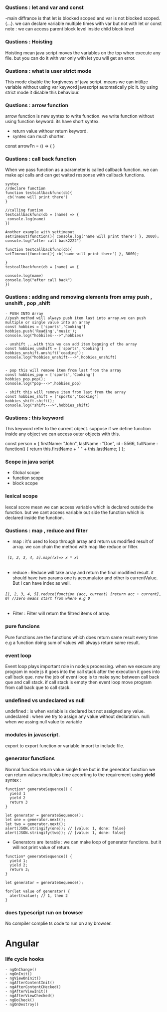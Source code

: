 ### Qustions : let and var and const
-main diffrance is that let is blocked scoped and var is not blocked scoped. {...}.
we can declare variable multiple times with var but not with let or const
      note : we can access parent block level inside child block level
###  Qustions : Hoisting    
Hoisting mean java script moves the variables on the top when execute any file. but you can do it with var only with let you will get an error. 
###  Qustions : what is user strict mode
 This mode disable the forgivness of java script. means we can intilize variable without using var keyword javascript automatically pic it. by using strict mode it disable this behaviour. 
 ###  Qustions : arrow function
 arrow function is new syntex to write function. we write function without using function keyword. its have short syntex. 
 - return value withour return keyword.
 - syntex can much shorter.
  
 const arrowFn = () => {  }
 ###  Qustions : call back function
 When we pass function as a parameter is called callback function. we can make api calls and can get waited response with callback functions. 
 
```
syntex
//declare function
function testcallbackfunc(cb){
 cb('name will print there')
}

//calling funtion
testcallbackfunc(cb = (name) => {
 console.log(name)
})
  ```
  ```
Another example with settimeout
setTimeout(function(){ console.log('name will print there') }, 3000);
console.log("after call back2222")

function testcallbackfunc(cb){
setTimeout(function(){ cb('name will print there') }, 3000);
		
}
testcallbackfunc(cb = (name) => {
	
 console.log(name)
 console.log("after call back")
})
```

 ###  Qustions : adding and removing elements from array push , unshift , pop ,shift
  
  ```
- PUSH INTO Array
//push method will always push item last into array.we can push multiple or single value into an array
const hobbies = ['sports','Cooking']
hobbies.push('Reading','music');
console.log("hobbiles--->",hobbies)

- unshift ...with this we can add item begning of the array
const hobbies_unshift = ['sports','Cooking']
hobbies_unshift.unshift('coading');
console.log("hobbies_unshift--->",hobbies_unshift)


- pop this will remove item from last from the array
const hobbies_pop = ['sports','Cooking']
hobbies_pop.pop();
console.log("pop--->",hobbies_pop)

- shift this will remove item from last from the array
const hobbies_shift = ['sports','Cooking']
hobbies_shift.shift();
console.log("shift--->",hobbies_shift)
```

###  Qustions : this keyword

This keyword refer to the current object. suppose if we define function inside any object we can access outer objects with this.

const person = {
  firstName: "John",
  lastName : "Doe",
  id       : 5566,
  fullName : function() {
    return this.firstName + " " + this.lastName;
  }
};

### Scope in java script
- Global scope 
- function scope
- block scope

### lexical scope
lexcal score mean we can access variable which is declared outside the function. but we cant access variable out side the function which is declared inside the function.

### Qustions : map , reduce and filter
- map :
it's used to loop through array and return us modified result of array. we can chain the method with map like reduce or filter.
###### ` [1, 2, 3, 4, 5].map((x)=> x * x)`
- reduce : 
Reduce will take array and return the final modified result. it should have two params one is accumulator and other is currentValue. But I can have index as well. 
###### `[1, 2, 3, 4, 5].reduce(function (acc, current) {return acc + current}, 0) //zero means start from where e.g 0`
- Filter : 
Filter will return the filtred items of array.

### pure funcions 
Pure functions are the functions which does return same result every time e.g a function doing sum of values will always return same result.

### event loop
Event loop plays important role in nodejs processing. when we execure any program in node js it goes into the call stack after the execution it goes into call back que. now the job of event loop is to make sync between call back que and call stack. 
if call stack is empty then event loop move program from call back que to call stack. 

### undefined vs undeclared vs null
undefined : is when variable is declared but not assigned any value.
undeclared : when we try to assign any value without declaration. 
null: when we assing null value to variable

### modules in javascript.
export to export function or variable.import to include file.
 
### generator functions
Normal function return value single time but in the generator function we can return values multiples time accorting to the requirement using **yield** 
syntex :
 
```
function* generateSequence() {
  yield 1
  yield 2
  return 3
}

let generator = generateSequence();
let one = generator.next();
let two = generator.next();
alert(JSON.stringify(one)); // {value: 1, done: false}
alert(JSON.stringify(two)); // {value: 1, done: false}
```
- Generators are iterable : we can make loop of generator functions. but it will not print value of return.
```
function* generateSequence() {
  yield 1;
  yield 2;
  return 3;
}

let generator = generateSequence();

for(let value of generator) {
  alert(value); // 1, then 2
}
```

### does typescript run on browser
No compiler complie ts code to run on any browser.

# Angular

### life cycle hooks 
```
- ngOnChange()
- ngOnInit()
- ngViewOnInit()
- ngAfterContentInit()
- ngAfterContentCHecked()
- ngAfterViewInit()
- ngAfterViewChecked()
- ngDoCheck()
- ngOnDestroy()
```


